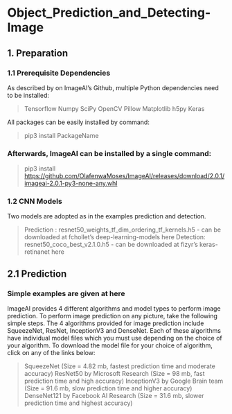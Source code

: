 # Object_Prediction_and_Detecting-Image
 
## 1. Preparation
### 1.1 Prerequisite Dependencies
As described by on ImageAI’s Github, multiple Python dependencies need to be installed:

>Tensorflow 
>Numpy 
>SciPy 
>OpenCV 
>Pillow 
>Matplotlib 
>h5py 
>Keras


All packages can be easily installed by command:

>pip3 install PackageName


### Afterwards, ImageAI can be installed by a single command:

>pip3 install https://github.com/OlafenwaMoses/ImageAI/releases/download/2.0.1/imageai-2.0.1-py3-none-any.whl

### 1.2 CNN Models

Two models are adopted as in the examples prediction and detection.


>Prediction : resnet50_weights_tf_dim_ordering_tf_kernels.h5 - can be downloaded at fchollet’s deep-learning-models here 
>Detection: resnet50_coco_best_v2.1.0.h5 - can be downloaded at fizyr’s keras-retinanet here

## 2.1 Prediction
### Simple examples are given at here

ImageAI provides 4 different algorithms and model types to perform image prediction. To perform image prediction on any picture, take the following simple steps. The 4 algorithms provided for image prediction include SqueezeNet, ResNet, InceptionV3 and DenseNet. Each of these algorithms have individual model files which you must use depending on the choice of your algorithm. To download the model file for your choice of algorithm, click on any of the links below:

>SqueezeNet (Size = 4.82 mb, fastest prediction time and moderate accuracy)
>ResNet50 by Microsoft Research (Size = 98 mb, fast prediction time and high accuracy)
>InceptionV3 by Google Brain team (Size = 91.6 mb, slow prediction time and higher accuracy)
>DenseNet121 by Facebook AI Research (Size = 31.6 mb, slower prediction time and highest accuracy)
